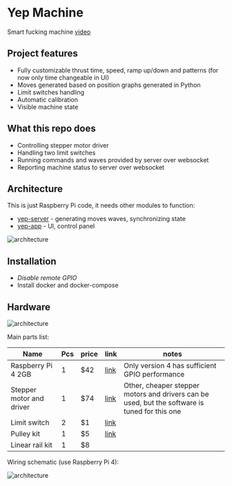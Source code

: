 # Yep Machine

Smart fucking machine [video](https://twitter.com/yepdev_/status/1321421143283294208)

## Project features

- Fully customizable thrust time, speed, ramp up/down and patterns (for now only time changeable in UI)
- Moves generated based on position graphs generated in Python
- Limit switches handling
- Automatic calibration
- Visible machine state

## What this repo does

- Controlling stepper motor driver
- Handling two limit switches
- Running commands and waves provided by server over websocket
- Reporting machine status to server over websocket

## Architecture

This is just Raspberry Pi code, it needs other modules to function:

- [yep-server](https://github.com/yep-dev/yep-server) - generating moves waves, synchronizing state
- [yep-app](https://github.com/yep-dev/yep-app) - UI, control panel

![architecture](https://github.com/yep-dev/yep-machine/blob/master/docs/architecture.png?raw=true)

## Installation

- *Disable remote GPIO*
- Install docker and docker-compose


## Hardware

![architecture](https://github.com/yep-dev/yep-machine/blob/master/docs/hardware.png?raw=true)

Main parts list:

| Name                   | Pcs | price |link                                                       |notes
|---                     |---  |---    |---                                                        |---                                           
|Raspberry Pi 4 2GB      | 1   | $42   |[link](https://pl.aliexpress.com/item/32838484861.html)    |Only version 4 has sufficient GPIO performance
|Stepper motor and driver| 1   | $74   |[link](https://pl.aliexpress.com/item/4000071371127.html)  |Other, cheaper stepper motors and drivers can be used, but the software is tuned for this one
|Limit switch            | 2   | $1    |[link](https://pl.aliexpress.com/item/32966619156.html)    |
|Pulley kit              | 1   | $5    |[link](https://pl.aliexpress.com/item/4000091123800.html)  |
|Linear rail kit         | 1   | $8    |    

Wiring schematic (use Raspberry Pi 4):

![architecture](https://github.com/yep-dev/yep-machine/blob/master/docs/schematic.png?raw=true)
